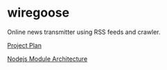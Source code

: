 # wiregoose

Online news transmitter using RSS feeds and crawler.

[Project Plan](docs/project-plan.md)

[Nodejs Module Architecture](docs/module-architecture.md)